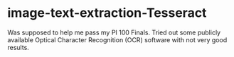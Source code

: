 # image-text-extraction-Tesseract
Was supposed to help me pass my PI 100 Finals. Tried out some publicly available Optical Character Recognition (OCR) software with not very good results.
